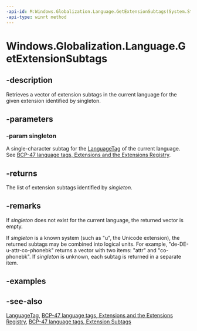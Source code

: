 ```yaml
---
-api-id: M:Windows.Globalization.Language.GetExtensionSubtags(System.String)
-api-type: winrt method
---
```


<!-- Method syntax
public Windows.Foundation.Collections.IVectorView<string> GetExtensionSubtags(System.String singleton)
-->

# Windows.Globalization.Language.GetExtensionSubtags

## -description
Retrieves a vector of extension subtags in the current language for the given extension identified by singleton.

## -parameters
### -param singleton
A single-character subtag for the [LanguageTag](language_languagetag.md) of the current language. See [BCP-47 language tags, Extensions and the Extensions Registry](http://tools.ietf.org/html/bcp47#section-3.7).

## -returns
The list of extension subtags identified by *singleton*.

## -remarks
If *singleton* does not exist for the current language, the returned vector is empty.

If *singleton* is a known system (such as "u", the Unicode extension), the returned subtags may be combined into logical units. For example, "de-DE-u-attr-co-phonebk" returns a vector with two items: "attr" and "co-phonebk". If *singleton* is unknown, each subtag is returned in a separate item.

## -examples

## -see-also
[LanguageTag](language_languagetag.md), [BCP-47 language tags, Extensions and the Extensions Registry](http://tools.ietf.org/html/bcp47#section-3.7), [BCP-47 language tags, Extension Subtags](https://go.microsoft.com/fwlink/p/?LinkId=282718)

